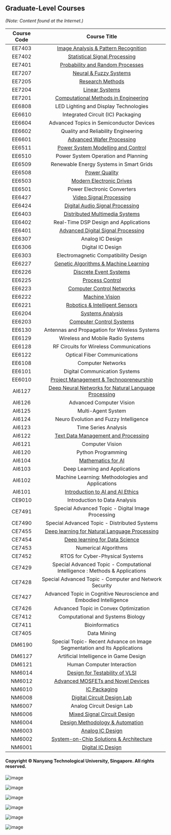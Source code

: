 ## Graduate-Level Courses

*(Note: Content found at the Internet.)*

|Course Code|Course Title|
|:---:|:---:|
|EE7403|[Image Analysis & Pattern Recognition](https://github.com/NTU-CCA/EE7403)|
|EE7402|[Statistical Signal Processing](https://github.com/ldkong1205/NTU-Graduate-Courses/tree/master/Courses/EE7402)|
|EE7401|[Probability and Random Processes](https://github.com/ldkong1205/NTU-Graduate-Courses/tree/master/Courses/EE7401)|
|EE7207|[Neural & Fuzzy Systems](https://github.com/NTU-CCA/EE7207)|
|EE7205|[Research Methods](https://github.com/ldkong1205/NTU-Graduate-Courses/tree/master/Courses/EE7205)|
|EE7204|[Linear Systems](https://github.com/ldkong1205/NTU-Graduate-Courses/tree/master/Courses/EE7204)|
|EE7201|[Computational Methods in Engineering](https://github.com/ldkong1205/NTU-Graduate-Courses/tree/master/Courses/EE7201)|
|EE6808|LED Lighting and Display Technologies|
|EE6610|Integrated Circuit (IC) Packaging|
|EE6604|Advanced Topics in Semiconductor Devices|
|EE6602|Quality and Reliability Engineering|
|EE6601|[Advanced Wafer Processing](https://github.com/NTU-CCA/EE6601)|
|EE6511|[Power System Modelling and Control](https://github.com/ldkong1205/NTU-Graduate-Courses/tree/master/Courses/EE6511)|
|EE6510|Power System Operation and Planning|
|EE6509|Renewable Energy Systems in Smart Grids|
|EE6508|[Power Quality](https://github.com/ldkong1205/NTU-Graduate-Courses/tree/master/Courses/EE6508)|
|EE6503|[Modern Electronic Drives](https://github.com/ldkong1205/NTU-Graduate-Courses/tree/master/Courses/EE6503)|
|EE6501|Power Electronic Converters|
|EE6427|[Video Signal Processing](https://github.com/NTU-CCA/EE6427)|
|EE6424|[Digital Audio Signal Processing](https://github.com/ldkong1205/NTU-Graduate-Courses/tree/master/Courses/EE6424)|
|EE6403|[Distributed Multimedia Systems](https://github.com/ldkong1205/NTU-Graduate-Courses/tree/master/Courses/EE6403)|
|EE6402|Real-Time DSP Design and Applications|
|EE6401|[Advanced Digital Signal Processing](https://github.com/NTU-CCA/EE6401)|
|EE6307|Analog IC Design|
|EE6306|Digital IC Design|
|EE6303|Electromagnetic Compatibility Design|
|EE6227|[Genetic Algorithms & Machine Learning](https://github.com/NTU-CCA/EE6227)|
|EE6226|[Discrete Event Systems](https://github.com/ldkong1205/NTU-Graduate-Courses/tree/master/Courses/EE6226)|
|EE6225|[Process Control](https://github.com/NTU-CCA/EE6225)|
|EE6223|[Computer Control Networks](https://github.com/NTU-CCA/EE6223)|
|EE6222|[Machine Vision](https://github.com/NTU-CCA/EE6222)|
|EE6221|[Robotics & Intelligent Sensors](https://github.com/NTU-CCA/EE6221)|
|EE6204|[Systems Analysis](https://github.com/NTU-CCA/EE6204)|
|EE6203|[Computer Control Systems](https://github.com/NTU-CCA/EE6203)|
|EE6130|Antennas and Propagation for Wireless Systems|
|EE6129|Wireless and Mobile Radio Systems|
|EE6128|RF Circuits for Wireless Communications|
|EE6122|Optical Fiber Communications|
|EE6108|Computer Networks|
|EE6101|Digital Communication Systems|
|EE6010|[Project Management & Technopreneurship](https://github.com/NTU-CCA/EE6010)|
|AI6127|[Deep Neural Networks for Natural Language Processing](https://github.com/ldkong1205/NTU-Graduate-Courses/tree/master/Courses/AI6127)|
|AI6126|Advanced Computer Vision|
|AI6125|Multi-Agent System|
|AI6124|Neuro Evolution and Fuzzy Intelligence|
|AI6123|Time Series Analysis|
|AI6122|[Text Data Management and Processing](https://github.com/ldkong1205/NTU-Graduate-Courses/tree/master/Courses/AI6122)|
|AI6121|Computer Vision|
|AI6120|Python Programming|
|AI6104|[Mathematics for AI](https://github.com/ldkong1205/NTU-Graduate-Courses/tree/master/Courses/AI6104)|
|AI6103|Deep Learning and Applications|
|AI6102|Machine Learning: Methodologies and Applications|
|AI6101|[Introduction to AI and AI Ethics](https://github.com/ldkong1205/NTU-Graduate-Courses/tree/master/Courses/AI6101)|
|CE9010|Introduction to Data Analysis|
|CE7491|Special Advanced Topic - Digital Image Processing|
|CE7490|Special Advanced Topic - Distributed Systems|
|CE7455|[Deep learning for Natural Language Processing](https://ntunlpsg.github.io/ce7455_deep-nlp-20/)|
|CE7454|[Deep learning for Data Science](http://deep-learning-xbresson.s3-website-us-west-1.amazonaws.com/)|
|CE7453|Numerical Algorithms|
|CE7452|RTOS for Cyber-Physical Systems|
|CE7429|Special Advanced Topic - Computational Intelligence : Methods & Applications|
|CE7428|Special Advanced Topic - Computer and Network Security|
|CE7427|Advanced Topic in Cognitive Neuroscience and Embodied Intelligence|
|CE7426|Advanced Topic in Convex Optimization|
|CE7412|Computational and Systems Biology|
|CE7411|Bioinformatics|
|CE7405|Data Mining|
|DM6190|Special Topic- Recent Advance on Image Segmentation and Its Applications|
|DM6127|Artificial Intelligence in Game Design|
|DM6121|Human Computer Interaction|
|NM6014|[Design for Testability of VLSI](https://github.com/ldkong1205/NTU-Graduate-Courses/tree/master/Courses/NM6014)|
|NM6012|[Advanced MOSFETs and Novel Devices](https://github.com/ldkong1205/NTU-Graduate-Courses/tree/master/Courses/NM6012)|
|NM6010|[IC Packaging](https://github.com/ldkong1205/NTU-Graduate-Courses/tree/master/Courses/NM6010)|
|NM6008|[Digital Circuit Design Lab](https://github.com/ldkong1205/NTU-Graduate-Courses/tree/master/Courses/NM6008)|
|NM6007|Analog Circuit Design Lab|
|NM6006|[Mixed Signal Circuit Design](https://github.com/ldkong1205/NTU-Graduate-Courses/tree/master/Courses/NM6006)|
|NM6004|[Design Methodology & Automation](https://github.com/ldkong1205/NTU-Graduate-Courses/tree/master/Courses/NM6004)|
|NM6003|[Analog IC Design](https://github.com/ldkong1205/NTU-Graduate-Courses/tree/master/Courses/NM6003)|
|NM6002|[System-on-Chip Solutions & Architecture](https://github.com/ldkong1205/NTU-Graduate-Courses/tree/master/Courses/NM6002)|
|NM6001|[Digital IC Design](https://github.com/ldkong1205/NTU-Graduate-Courses/tree/master/Courses/NM6001)|

#### Copyright © Nanyang Technological University, Singapore. All rights reserved.

![image](https://github.com/ldkong1205/NTU-Graduate-Courses/blob/master/Images/yunnan%20garden.jpg)

![image](https://github.com/ldkong1205/NTU-Graduate-Courses/blob/master/Images/the%20hive.jpg)

![image](https://github.com/ldkong1205/NTU-Graduate-Courses/blob/master/Images/adm.jpg)

![image](https://github.com/ldkong1205/NTU-Graduate-Courses/blob/master/Images/north%20hill.jpg)

![image](https://github.com/ldkong1205/NTU-Graduate-Courses/blob/master/Images/hall%20six.jpg)

![image](https://github.com/ldkong1205/NTU-Graduate-Courses/blob/master/Images/north%20spine.jpg)
